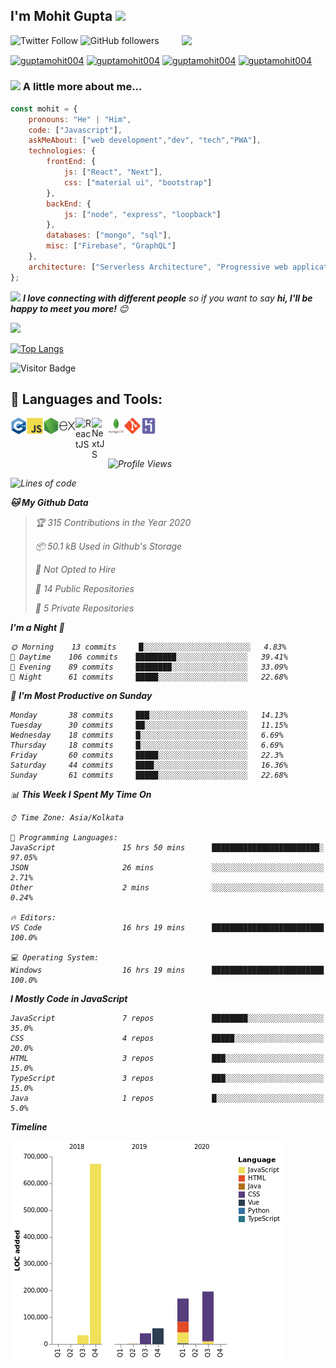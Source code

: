 <h2> I'm Mohit Gupta  <img src="https://camo.githubusercontent.com/e15e75521862be103c834df436a8f9e075c945e5/68747470733a2f2f6d656469612e67697068792e636f6d2f6d656469612f6475334a336358797a686a3735494f6776412f67697068792e676966" width="50">
</h2>

<img align='right' src="https://camo.githubusercontent.com/992babdffd8c74a1502de375fbdf7e4d54773242/68747470733a2f2f6d656469612e67697068792e636f6d2f6d656469612f53576f536b4e36447854737a71494b4571762f67697068792e676966" width="230">


![Twitter Follow](https://img.shields.io/twitter/follow/guptamohit004?label=Follow)
![GitHub followers](https://img.shields.io/github/followers/anmol098?label=Follow&style=social)

<p>
<a href="https://twitter.com/guptamohit004" target="blank"><img align="center" src="https://cdn.jsdelivr.net/npm/simple-icons@3.0.1/icons/twitter.svg" alt="guptamohit004" height="30" width="30" /></a>
<a href="https://linkedin.com/in/guptamohit004" target="blank"><img align="center" src="https://cdn.jsdelivr.net/npm/simple-icons@3.0.1/icons/linkedin.svg" alt="guptamohit004" height="30" width="30" /></a>
<a href="https://fb.com/guptamohit004" target="blank"><img align="center" src="https://cdn.jsdelivr.net/npm/simple-icons@3.0.1/icons/facebook.svg" alt="guptamohit004" height="30" width="30" /></a>
<a href="https://instagram.com/guptamohit004" target="blank"><img align="center" src="https://cdn.jsdelivr.net/npm/simple-icons@3.0.1/icons/instagram.svg" alt="guptamohit004" height="30" width="30" /></a>
</p>


### <img src="https://media.giphy.com/media/VgCDAzcKvsR6OM0uWg/giphy.gif" width="50"> A little more about me...

```javascript
const mohit = {
    pronouns: "He" | "Him",
    code: ["Javascript"],
    askMeAbout: ["web development","dev", "tech","PWA"],
    technologies: {
        frontEnd: {
            js: ["React", "Next"],
            css: ["material ui", "bootstrap"]
        },
        backEnd: {
            js: ["node", "express", "loopback"]
        },
        databases: ["mongo", "sql"],
        misc: ["Firebase", "GraphQL"]
    },
    architecture: ["Serverless Architecture", "Progressive web applications", "Single page applications","Server Side Rendering"]
};
```

<img src="https://media.giphy.com/media/LnQjpWaON8nhr21vNW/giphy.gif" width="60"> <em><b>I love connecting with different people</b> so if you want to say <b>hi, I'll be happy to meet you more!</b> 😊</em>

![](https://github-readme-stats.vercel.app/api?username=guptamohit004&show_icons=true&theme=dark&count_private=true)

[![Top Langs](https://github-readme-stats.vercel.app/api/top-langs/?username=guptamohit004&layout=compact)](https://github.com/guptamohit004/github-readme-stats)

![Visitor Badge](https://visitor-badge.laobi.icu/badge?page_id=guptamohit004.guptamohit004)

## 🚀 Languages and Tools:

<img align="left" alt="CPP" width="26px" src="https://raw.githubusercontent.com/github/explore/80688e429a7d4ef2fca1e82350fe8e3517d3494d/topics/cpp/cpp.png" />

<img align="left" alt="JavaScript" width="26px" src="https://raw.githubusercontent.com/devicons/devicon/master/icons/javascript/javascript-original.svg" />


<img align="left" alt="NodeJS" width="26px" src="https://raw.githubusercontent.com/devicons/devicon/master/icons/nodejs/nodejs-original.svg" />

<img align="left" alt="ExpressJS" width="26px" src="https://raw.githubusercontent.com/devicons/devicon/master/icons/express/express-original.svg"/>

<img align="left" alt="ReactJS" width="26px" src="https://cdn4.iconfinder.com/data/icons/logos-3/600/React.js_logo-512.png"/>

<img align="left" alt="NextJS" width="26px" src="https://cdn.icon-icons.com/icons2/2148/PNG/64/nextjs_icon_132160.png"/>

<img align="left" alt="MongoDB" width="26px" src="https://raw.githubusercontent.com/devicons/devicon/master/icons/mongodb/mongodb-original-wordmark.svg" />


<img align="left" alt="Git" width="26px" src="https://raw.githubusercontent.com/devicons/devicon/master/icons/git/git-original.svg"/>

<img align="left" alt="Heroku" width="26px" src="https://raw.githubusercontent.com/devicons/devicon/master/icons/heroku/heroku-plain.svg" />

<br/>
<br/>
<br/>
<em>

<!--START_SECTION:waka-->
![Profile Views](http://img.shields.io/badge/Profile%20Views-1-blue)

![Lines of code](https://img.shields.io/badge/From%20Hello%20World%20I%27ve%20Written-2.9%20million%20lines%20of%20code-blue)

**🐱 My Github Data** 

> 🏆 315 Contributions in the Year 2020
 > 
> 📦 50.1 kB Used in Github's Storage 
 > 
> 🚫 Not Opted to Hire
 > 
> 📜 14 Public Repositories
 > 
> 🔑 5 Private Repositories 

**I'm a Night 🦉** 

```text
🌞 Morning    13 commits     █░░░░░░░░░░░░░░░░░░░░░░░░   4.83% 
🌆 Daytime    106 commits    █████████░░░░░░░░░░░░░░░░   39.41% 
🌃 Evening    89 commits     ████████░░░░░░░░░░░░░░░░░   33.09% 
🌙 Night      61 commits     █████░░░░░░░░░░░░░░░░░░░░   22.68%

```
📅 **I'm Most Productive on Sunday** 

```text
Monday       38 commits     ███░░░░░░░░░░░░░░░░░░░░░░   14.13% 
Tuesday      30 commits     ██░░░░░░░░░░░░░░░░░░░░░░░   11.15% 
Wednesday    18 commits     █░░░░░░░░░░░░░░░░░░░░░░░░   6.69% 
Thursday     18 commits     █░░░░░░░░░░░░░░░░░░░░░░░░   6.69% 
Friday       60 commits     █████░░░░░░░░░░░░░░░░░░░░   22.3% 
Saturday     44 commits     ████░░░░░░░░░░░░░░░░░░░░░   16.36% 
Sunday       61 commits     █████░░░░░░░░░░░░░░░░░░░░   22.68%

```


📊 **This Week I Spent My Time On** 

```text
⌚︎ Time Zone: Asia/Kolkata

💬 Programming Languages: 
JavaScript               15 hrs 50 mins      ████████████████████████░   97.05% 
JSON                     26 mins             ░░░░░░░░░░░░░░░░░░░░░░░░░   2.71% 
Other                    2 mins              ░░░░░░░░░░░░░░░░░░░░░░░░░   0.24%

🔥 Editors: 
VS Code                  16 hrs 19 mins      █████████████████████████   100.0%

💻 Operating System: 
Windows                  16 hrs 19 mins      █████████████████████████   100.0%

```

**I Mostly Code in JavaScript** 

```text
JavaScript               7 repos             ████████░░░░░░░░░░░░░░░░░   35.0% 
CSS                      4 repos             █████░░░░░░░░░░░░░░░░░░░░   20.0% 
HTML                     3 repos             ███░░░░░░░░░░░░░░░░░░░░░░   15.0% 
TypeScript               3 repos             ███░░░░░░░░░░░░░░░░░░░░░░   15.0% 
Java                     1 repos             █░░░░░░░░░░░░░░░░░░░░░░░░   5.0%

```


**Timeline**

![Chart not found](https://github.com/guptamohit004/guptamohit004/blob/master/charts/bar_graph.png) 


<!--END_SECTION:waka-->
